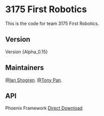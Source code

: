 # 3175 First Robotics

This is the code for team 3175 First Robotics.

## Version
Version {Alpha_0.15}

## Maintainers
[@Ian Shogren](https://github.com/Ianshogren).
[@Tony Pan](https://github.com/tonypan2000).

## API
Phoenix Framework
[Direct Download](http://www.ctr-electronics.com/downloads/installers/CTRE%20Phoenix%20Framework%20v5.2.1.1.zip)
